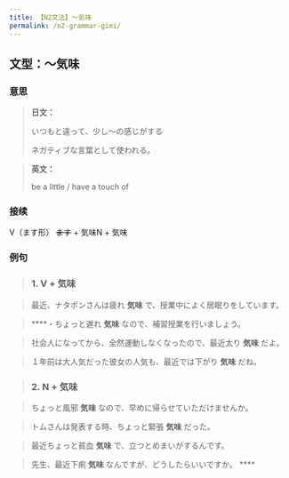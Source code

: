 ```yaml
---
title: 【N2文法】〜気味
permalink: /n2-grammar-gimi/
---
```


## 文型：〜気味

### 意思

> **日文：**
> 
> いつもと違って、少し〜の感じがする
> 
> ネガティブな言葉として使われる。


> **英文：**
> 
> be a little / have a touch of


### 接续

V（ます形） ~~ます~~ \+ 気味N + 気味

### 例句

> ### 1\. V + 気味

> 最近、ナタポンさんは疲れ **気味** で、授業中によく居眠りをしています。

> ****・ちょっと遅れ **気味** なので、補習授業を行いましょう。

> 社会人になってから、全然運動しなくなったので、最近太り **気味** だよ。

> １年前は大人気だった彼女の人気も、最近では下がり **気味** だね。

> ### 2\. N + 気味

> ちょっと風邪 **気味** なので、早めに帰らせていただけませんか。

> トムさんは発表する時、ちょっと緊張 **気味** だった。

> 最近ちょっと貧血 **気味** で、立つとめまいがするんです。

> 先生、最近下痢 **気味** なんですが、どうしたらいいですか。 ****


